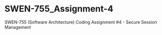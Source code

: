 # SWEN-755_Assignment-4
SWEN-755 (Software Architecture) Coding Assignment #4 - Secure Session Management
